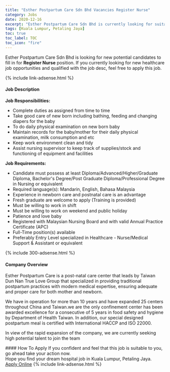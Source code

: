 ```yaml
---
title: "Esther Postpartum Care Sdn Bhd Vacancies Register Nurse" 
category: Jobs 
date: 2020-12-16 
excerpt: "Esther Postpartum Care Sdn Bhd is currently looking for suitable person to fill in the Register Nurse which positioned at Kuala Lumpur, Petaling Jaya" 
tags: [Kuala Lumpur, Petaling Jaya] 
toc: true 
toc_label: TOC 
toc_icon: "fire" 
--- 
```


<p>Esther Postpartum Care Sdn Bhd is looking for new potential candidates to fill in for <b>Register Nurse</b> position. If you currently looking for new healthcare job opportunities and qualified with the job desc, feel free to apply this job.
</p>{% include link-adsense.html %} 
<div><div><div><h4>Job Description</h4></div></div><div><div><span><div><p><strong>Job Responsibilities:</strong></p><ul><li>Complete duties as assigned from time to time</li><li>Take good care of new born including bathing, feeding and changing diapers for the baby</li><li>To do daily physical examination on new born baby</li><li>Maintain records for the baby/mother for their daily physical examination, milk consumption and etc</li><li>Keep work environment clean and tidy</li><li>Assist nursing supervisor to keep track of supplies/stock and functioning of equipment and facilities</li></ul><p><strong>Job Requirements:</strong></p><ul><li>Candidate must possess at least Diploma/Advanced/Higher/Graduate Diploma, Bachelor's Degree/Post Graduate Diploma/Professional Degree in Nursing or equivalent</li><li>Required language(s): Mandarin, English, Bahasa Malaysia</li><li>Experience in newborn care and postnatal care is an advantage</li><li>Fresh graduate are welcome to apply (Training is provided)</li><li>Must be willing to work in shift</li><li>Must be willing to work on weekend and public holiday</li><li>Patience and love baby</li><li>Registered with Malaysian Nursing Board and with valid Annual Practice Certificate (APC)</li><li>Full-Time position(s) available</li><li>Preferably Entry Level specialized in Healthcare - Nurse/Medical Support &amp; Assistant or equivalent</li></ul></div></span></div></div></div> 
{% include 300-adsense.html %} 
<div><div><div><h4>Company Overview</h4></div></div><div><div><span><div><p>Esther Postpartum Care is a post-natal care center that leads by Taiwan Dun Nan True Love Group that specialized in providing traditional postpartum practices with modern medical expertise, ensuring adequate and proper care for both mother and newborn.</p><p>We have in operation for more than 10 years and have expanded 25 centers throughout China and Taiwan.we are the only confinement center has been awarded excellence for a consecutive of 5 years in food safety and hygiene by Department of Health Taiwan. In addition, our special designed postpartum meal is certified with International HACCP and ISO 22000.</p><p>In view of the rapid expansion of the company, we are currently seeking high potential talent to join the team&#160;</p></div></span></div></div></div> 
#### How To Apply 
If you confident and feel that this job is suitable to you, go ahead take your action now. <br/> 
Hope you find your dream hospital job in Kuala Lumpur, Petaling Jaya. <br/> 
<a href="https://www.jobstreet.com.my/en/job/register-nurse-4439428?jobId=jobstreet-my-job-4439428&sectionRank=30&token=0~394cd9dd-abbf-4d76-a945-fefd1df67c25&fr=SRP%20View%20In%20New%20Ta" class="btn btn--warning" target="_blank" rel="nofollow noopenner">Apply Online</a> 
{% include link-adsense.html %} 